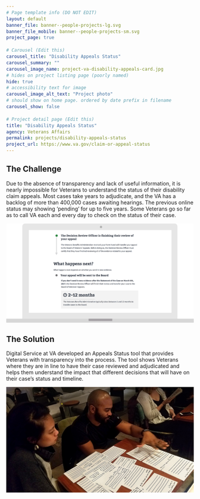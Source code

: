```yaml
---
# Page template info (DO NOT EDIT)
layout: default
banner_file: banner--people-projects-lg.svg
banner_file_mobile: banner--people-projects-sm.svg
project_page: true

# Carousel (Edit this)
carousel_title: "Disability Appeals Status"
carousel_summary: ""
carousel_image_name: project-va-disability-appeals-card.jpg
# hides on project listing page (poorly named)
hide: true
# accessibility text for image
carousel_image_alt_text: "Project photo"
# should show on home page. ordered by date prefix in filename
carousel_show: false

# Project detail page (Edit this)
title: "Disability Appeals Status"
agency: Veterans Affairs
permalink: projects/disability-appeals-status
project_url: https://www.va.gov/claim-or-appeal-status
---
```


## The Challenge

Due to the absence of transparency and lack of useful information, it is nearly impossible for Veterans to understand the status of their disability claim appeals. Most cases take years to adjudicate, and the VA has a backlog of more than 400,000 cases awaiting hearings. The previous online status may showing ‘pending’ for up to five years. Some Veterans go so far as to call VA each and every day to check on the status of their case.

![](../images/project-va-disability-appeals-ui.gif)

## The Solution

Digital Service at VA developed an Appeals Status tool that provides Veterans with transparency into the process. The tool shows Veterans where they are in line to have their case reviewed and adjudicated and helps them understand the impact that different decisions that will have on their case’s status and timeline.

![](../images/project-va-disability-appeals-page.jpg)
